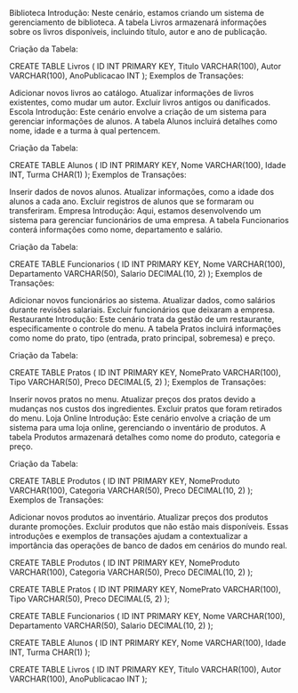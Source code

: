 Biblioteca
Introdução:
Neste cenário, estamos criando um sistema de gerenciamento de biblioteca. A tabela Livros armazenará informações sobre os livros disponíveis, incluindo título, autor e ano de publicação.

Criação da Tabela:

CREATE TABLE Livros (
    ID INT PRIMARY KEY,
    Titulo VARCHAR(100),
    Autor VARCHAR(100),
    AnoPublicacao INT
);
Exemplos de Transações:

Adicionar novos livros ao catálogo.
Atualizar informações de livros existentes, como mudar um autor.
Excluir livros antigos ou danificados.
Escola
Introdução:
Este cenário envolve a criação de um sistema para gerenciar informações de alunos. A tabela Alunos incluirá detalhes como nome, idade e a turma à qual pertencem.

Criação da Tabela:

CREATE TABLE Alunos (
    ID INT PRIMARY KEY,
    Nome VARCHAR(100),
    Idade INT,
    Turma CHAR(1)
);
Exemplos de Transações:

Inserir dados de novos alunos.
Atualizar informações, como a idade dos alunos a cada ano.
Excluir registros de alunos que se formaram ou transferiram.
Empresa
Introdução:
Aqui, estamos desenvolvendo um sistema para gerenciar funcionários de uma empresa. A tabela Funcionarios conterá informações como nome, departamento e salário.

Criação da Tabela:

CREATE TABLE Funcionarios (
    ID INT PRIMARY KEY,
    Nome VARCHAR(100),
    Departamento VARCHAR(50),
    Salario DECIMAL(10, 2)
);
Exemplos de Transações:

Adicionar novos funcionários ao sistema.
Atualizar dados, como salários durante revisões salariais.
Excluir funcionários que deixaram a empresa.
Restaurante
Introdução:
Este cenário trata da gestão de um restaurante, especificamente o controle do menu. A tabela Pratos incluirá informações como nome do prato, tipo (entrada, prato principal, sobremesa) e preço.

Criação da Tabela:

CREATE TABLE Pratos (
    ID INT PRIMARY KEY,
    NomePrato VARCHAR(100),
    Tipo VARCHAR(50),
    Preco DECIMAL(5, 2)
);
Exemplos de Transações:

Inserir novos pratos no menu.
Atualizar preços dos pratos devido a mudanças nos custos dos ingredientes.
Excluir pratos que foram retirados do menu.
Loja Online
Introdução:
Este cenário envolve a criação de um sistema para uma loja online, gerenciando o inventário de produtos. A tabela Produtos armazenará detalhes como nome do produto, categoria e preço.

Criação da Tabela:


CREATE TABLE Produtos (
    ID INT PRIMARY KEY,
    NomeProduto VARCHAR(100),
    Categoria VARCHAR(50),
    Preco DECIMAL(10, 2)
);
Exemplos de Transações:

Adicionar novos produtos ao inventário.
Atualizar preços dos produtos durante promoções.
Excluir produtos que não estão mais disponíveis.
Essas introduções e exemplos de transações ajudam a contextualizar a importância das operações de banco de dados em cenários do mundo real.



CREATE TABLE Produtos (
    ID INT PRIMARY KEY,
    NomeProduto VARCHAR(100),
    Categoria VARCHAR(50),
    Preco DECIMAL(10, 2)
);

CREATE TABLE Pratos (
    ID INT PRIMARY KEY,
    NomePrato VARCHAR(100),
    Tipo VARCHAR(50),
    Preco DECIMAL(5, 2)
);

CREATE TABLE Funcionarios (
    ID INT PRIMARY KEY,
    Nome VARCHAR(100),
    Departamento VARCHAR(50),
    Salario DECIMAL(10, 2)
);

CREATE TABLE Alunos (
    ID INT PRIMARY KEY,
    Nome VARCHAR(100),
    Idade INT,
    Turma CHAR(1)
);

CREATE TABLE Livros (
    ID INT PRIMARY KEY,
    Titulo VARCHAR(100),
    Autor VARCHAR(100),
    AnoPublicacao INT
);
